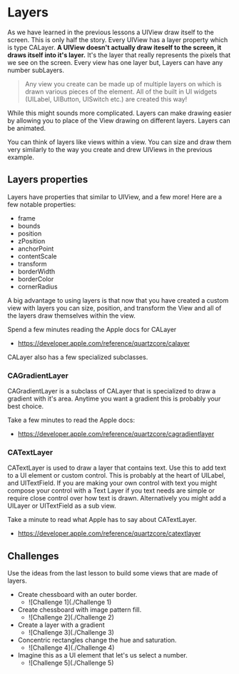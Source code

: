 # Layers

As we have learned in the previous lessons a UIView draw itself to the screen. This is only half 
the story. Every UIView has a layer property which is type CALayer. **A UIView doesn't actually 
draw iteself to the screen, it draws itself into it's layer.** It's the layer that really 
represents the pixels that we see on the screen. Every view has one layer but, Layers can have 
any number subLayers.

> Any view you create can be made up of multiple layers on which is drawn various pieces of the element. 
> All of the built in UI widgets (UILabel, UIButton, UISwitch etc.) are created this way!

While this might sounds more complicated. Layers can make drawing easier by allowing you to place 
of the View drawing on different layers. Layers can be animated. 

You can think of layers like views within a view. You can size and draw them very similarly to the 
way you create and drew UIViews in the previous example. 

## Layers properties 

Layers have properties that similar to UIView, and a few more! Here are a few notable properties: 

- frame
- bounds
- position
- zPosition
- anchorPoint
- contentScale
- transform
- borderWidth
- borderColor
- cornerRadius

A big advantage to using layers is that now that you have created a custom view with layers you 
can size, position, and transform the View and all of the layers draw themselves within the view.

Spend a few minutes reading the Apple docs for CALayer

- https://developer.apple.com/reference/quartzcore/calayer

CALayer also has a few specialized subclasses. 

### CAGradientLayer 

CAGradientLayer is a subclass of CALayer that is specialized to draw a gradient with it's area. 
Anytime you want a gradient this is probably your best choice. 

Take a few minutes to read the Apple docs:

- https://developer.apple.com/reference/quartzcore/cagradientlayer

### CATextLayer 

CATextLayer is used to draw a layer that contains text. Use this to add text to a UI element or 
custom control. This is probably at the heart of UILabel, and UITextField. If you are making your
own control with text you might compose your control with a Text Layer if you text needs are simple
or require close control over how text is drawn. Alternatively you might add a UILayer or UITextField 
as a sub view. 

Take a minute to read what Apple has to say about CATextLayer. 

- https://developer.apple.com/reference/quartzcore/catextlayer

## Challenges 

Use the ideas from the last lesson to build some views that are made of layers. 

- Create chessboard with an outer border. 
    - ![Challenge 1](./Challenge 1)
- Create chessboard with image pattern fill. 
    - ![Challenge 2](./Challenge 2)
- Create a layer with a gradient  
    - ![Challenge 3](./Challenge 3)
- Concentric rectangles change the hue and saturation. 
    - ![Challenge 4](./Challenge 4)
- Imagine this as a UI element that let's us select a number. 
    - ![Challenge 5](./Challenge 5)





